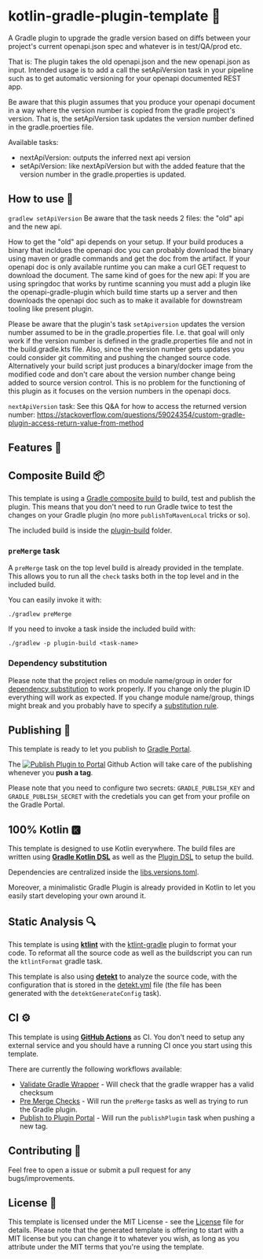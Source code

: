# kotlin-gradle-plugin-template 🐘

A Gradle plugin to upgrade the gradle version based on diffs between your project's current openapi.json spec and
whatever is in test/QA/prod etc.

That is: The plugin takes the old openapi.json and the new openapi.json as input.
Intended usage is to add a call the setApiVersion task in your pipeline such as to get automatic versioning for
your openapi documented REST app.

Be aware that this plugin assumes that you produce your openapi document in a way where the version number is copied
from the gradle project's version. That is, the setApiVersion task updates the version number defined in the
gradle.proerties file.

Available tasks:
* nextApiVersion: outputs the inferred next api version
* setApiVersion: like nextApiVersion but with the added feature that the version number in the gradle.properties is updated.

## How to use 👣

`gradlew setApiVersion`
Be aware that the task needs 2 files: the "old" api and the new api.

How to get the "old" api depends on your setup. If your build produces a binary that incldues the openapi doc you can
probably download the binary using maven or gradle commands and get the doc from the artifact.
If your openapi doc is only available runtime you can make a curl GET request to download the document.
The same kind of goes for the new api:
If you are using springdoc that works by runtime scanning you must add a plugin like the openapi-gradle-plugin
which build time starts up a server and then downloads the openapi doc such as to make it available for downstream
tooling like present plugin.

Please be aware that the plugin's task `setApiversion` updates the version number assumed to be in the
gradle.properties file. I.e. that goal will only work if the version number is defined in the gradle.properties file
and not in the build.gradle.kts file. Also, since the version number gets updates you could consider git commiting and
pushing the changed source code. Alternatively your build script just produces a binary/docker image from the modified
code and don't care about the version number change being added to source version control. This is no problem for the
functioning of this plugin as it focuses on the version numbers in the openapi docs.

`nextApiVersion` task: See this Q&A for how to access the returned version number: https://stackoverflow.com/questions/59024354/custom-gradle-plugin-access-return-value-from-method

## Features 🎨


## Composite Build 📦

This template is using a [Gradle composite build](https://docs.gradle.org/current/userguide/composite_builds.html) to build, test and publish the plugin. This means that you don't need to run Gradle twice to test the changes on your Gradle plugin (no more `publishToMavenLocal` tricks or so).

The included build is inside the [plugin-build](plugin-build) folder.

### `preMerge` task

A `preMerge` task on the top level build is already provided in the template. This allows you to run all the `check` tasks both in the top level and in the included build.

You can easily invoke it with:

```
./gradlew preMerge
```

If you need to invoke a task inside the included build with:

```
./gradlew -p plugin-build <task-name>
```


### Dependency substitution

Please note that the project relies on module name/group in order for [dependency substitution](https://docs.gradle.org/current/userguide/resolution_rules.html#sec:dependency_substitution_rules) to work properly. If you change only the plugin ID everything will work as expected. If you change module name/group, things might break and you probably have to specify a [substitution rule](https://docs.gradle.org/current/userguide/resolution_rules.html#sub:project_to_module_substitution).


## Publishing 🚀

This template is ready to let you publish to [Gradle Portal](https://plugins.gradle.org/).

The [![Publish Plugin to Portal](https://github.com/cortinico/kotlin-gradle-plugin-template/workflows/Publish%20Plugin%20to%20Portal/badge.svg?branch=1.0.0)](https://github.com/cortinico/kotlin-gradle-plugin-template/actions?query=workflow%3A%22Publish+Plugin+to+Portal%22) Github Action will take care of the publishing whenever you **push a tag**.

Please note that you need to configure two secrets: `GRADLE_PUBLISH_KEY` and `GRADLE_PUBLISH_SECRET` with the credetials you can get from your profile on the Gradle Portal.

## 100% Kotlin 🅺

This template is designed to use Kotlin everywhere. The build files are written using [**Gradle Kotlin DSL**](https://docs.gradle.org/current/userguide/kotlin_dsl.html) as well as the [Plugin DSL](https://docs.gradle.org/current/userguide/plugins.html#sec:plugins_block) to setup the build.

Dependencies are centralized inside the [libs.versions.toml](gradle/libs.versions.toml).

Moreover, a minimalistic Gradle Plugin is already provided in Kotlin to let you easily start developing your own around it.

## Static Analysis 🔍

This template is using [**ktlint**](https://github.com/pinterest/ktlint) with the [ktlint-gradle](https://github.com/jlleitschuh/ktlint-gradle) plugin to format your code. To reformat all the source code as well as the buildscript you can run the `ktlintFormat` gradle task.

This template is also using [**detekt**](https://github.com/arturbosch/detekt) to analyze the source code, with the configuration that is stored in the [detekt.yml](config/detekt/detekt.yml) file (the file has been generated with the `detektGenerateConfig` task).

## CI ⚙️

This template is using [**GitHub Actions**](https://github.com/cortinico/kotlin-android-template/actions) as CI. You don't need to setup any external service and you should have a running CI once you start using this template.

There are currently the following workflows available:
- [Validate Gradle Wrapper](.github/workflows/gradle-wrapper-validation.yml) - Will check that the gradle wrapper has a valid checksum
- [Pre Merge Checks](.github/workflows/pre-merge.yaml) - Will run the `preMerge` tasks as well as trying to run the Gradle plugin.
- [Publish to Plugin Portal](.github/workflows/publish-plugin.yaml) - Will run the `publishPlugin` task when pushing a new tag.

## Contributing 🤝

Feel free to open a issue or submit a pull request for any bugs/improvements.

## License 📄

This template is licensed under the MIT License - see the [License](License) file for details.
Please note that the generated template is offering to start with a MIT license but you can change it to whatever you wish, as long as you attribute under the MIT terms that you're using the template.
